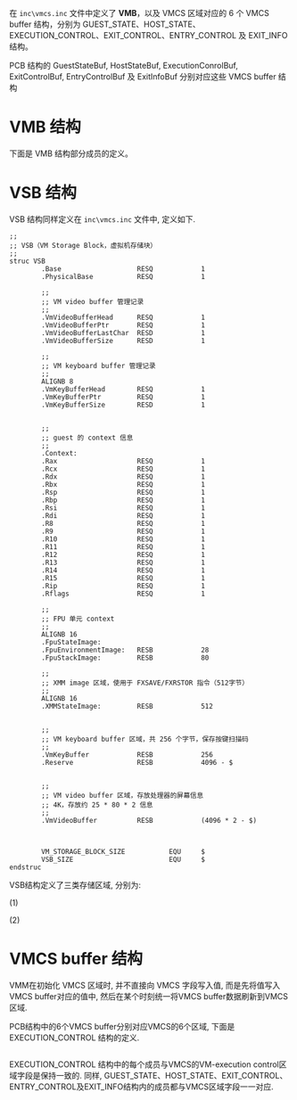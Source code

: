 
在 `inc\vmcs.inc` 文件中定义了 **VMB**，以及 VMCS 区域对应的 6 个 VMCS buffer 结构，分别为 GUEST_STATE、HOST_STATE、EXECUTION_CONTROL、EXIT_CONTROL、ENTRY_CONTROL 及 EXIT_INFO 结构。

PCB 结构的 GuestStateBuf, HostStateBuf, ExecutionConrolBuf, ExitControlBuf, EntryControlBuf 及 ExitInfoBuf 分别对应这些 VMCS buffer 结构



# VMB 结构

下面是 VMB 结构部分成员的定义。



# VSB 结构

VSB 结构同样定义在 `inc\vmcs.inc` 文件中, 定义如下.

```
;;
;; VSB（VM Storage Block，虚拟机存储块）
;;
struc VSB
        .Base                   RESQ            1
        .PhysicalBase           RESQ            1

        ;;
        ;; VM video buffer 管理记录
        ;;
        .VmVideoBufferHead      RESQ            1
        .VmVideoBufferPtr       RESQ            1
        .VmVideoBufferLastChar  RESD            1
        .VmVideoBufferSize      RESD            1
        
        ;;
        ;; VM keyboard buffer 管理记录
        ;;        
        ALIGNB 8
        .VmKeyBufferHead        RESQ            1
        .VmKeyBufferPtr         RESQ            1
        .VmKeyBufferSize        RESD            1
        

        ;;
        ;; guest 的 context 信息
        ;;
        .Context:
        .Rax                    RESQ            1
        .Rcx                    RESQ            1
        .Rdx                    RESQ            1
        .Rbx                    RESQ            1
        .Rsp                    RESQ            1
        .Rbp                    RESQ            1
        .Rsi                    RESQ            1
        .Rdi                    RESQ            1
        .R8                     RESQ            1
        .R9                     RESQ            1
        .R10                    RESQ            1
        .R11                    RESQ            1
        .R12                    RESQ            1
        .R13                    RESQ            1
        .R14                    RESQ            1
        .R15                    RESQ            1        
        .Rip                    RESQ            1
        .Rflags                 RESQ            1 

        ;;
        ;; FPU 单元 context
        ;;
        ALIGNB 16
        .FpuStateImage:
        .FpuEnvironmentImage:   RESB            28
        .FpuStackImage:         RESB            80

        ;;
        ;; XMM image 区域，使用于 FXSAVE/FXRSTOR 指令（512字节）
        ;;
        ALIGNB 16
        .XMMStateImage:         RESB            512


        ;;
        ;; VM keyboard buffer 区域，共 256 个字节，保存按键扫描码
        ;;
        .VmKeyBuffer            RESB            256
        .Reserve                RESB            4096 - $


        ;;
        ;; VM video buffer 区域，存放处理器的屏幕信息
        ;; 4K，存放约 25 * 80 * 2 信息
        ;;
        .VmVideoBuffer          RESB            (4096 * 2 - $)

        

        VM_STORAGE_BLOCK_SIZE           EQU     $
        VSB_SIZE                        EQU     $        
endstruc
```

VSB结构定义了三类存储区域, 分别为:

(1) 

(2) 

# VMCS buffer 结构

VMM在初始化 VMCS 区域时, 并不直接向 VMCS 字段写入值, 而是先将值写入 VMCS buffer对应的值中, 然后在某个时刻统一将VMCS buffer数据刷新到VMCS区域.

PCB结构中的6个VMCS buffer分别对应VMCS的6个区域, 下面是 EXECUTION_CONTROL 结构的定义.

```

```

EXECUTION_CONTROL 结构中的每个成员与VMCS的VM-execution control区域字段是保持一致的. 同样, GUEST_STATE、HOST_STATE、EXIT_CONTROL、ENTRY_CONTROL及EXIT_INFO结构内的成员都与VMCS区域字段一一对应.